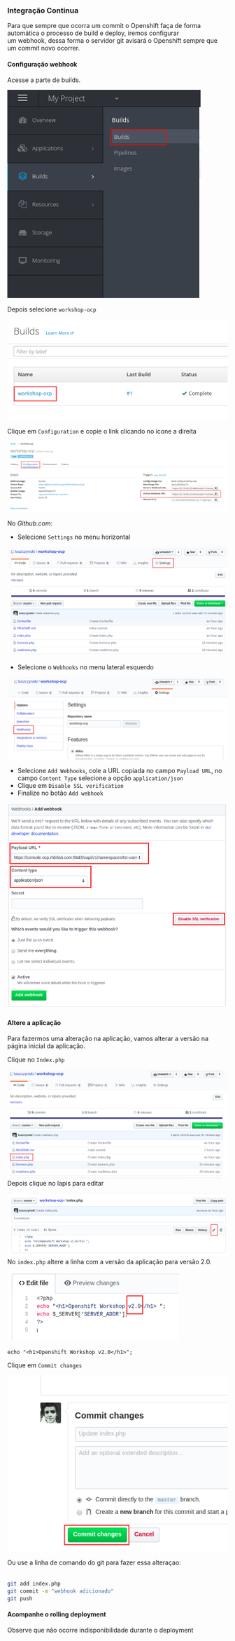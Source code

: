 ### Integração Continua

Para que sempre que ocorra um commit o Openshift faça de forma automática o processo de build e deploy, iremos configurar  
um webhook, dessa forma o servidor git avisará o Openshift sempre que um commit novo ocorrer.

#### Configuração webhook

Acesse a parte de builds.

![](/assets/Menu_261.png)

Depois selecione `workshop-ocp`

![](/assets/Selection_262.png)

Clique em `Configuration` e copie o link clicando no icone a direita

![](/assets/Selection_264.png)

No _Github.com_:

* Selecione `Settings` no menu horizontal

![](/assets/Selection_258.png)

* Selecione o `Webhooks` no menu lateral esquerdo 

![](/assets/Selection_259.png)

* Selecione `Add Webhooks`, cole a URL copiada no campo `Payload URL`, no campo `Content Type` selecione a opção `application/json`
* Clique em `Disable SSL verification`
* Finalize no botão `Add webhook`

![](/assets/Selection_088.png)

#### Altere a aplicação

Para fazermos uma alteração na aplicação, vamos alterar a versão na página inicial da aplicação.

Clique no `Index.php`

![](/assets/Selection_265.png)Depois clique no lapis para editar

![](/assets/Selection_266.png)No `index.php` altere a linha com a versão da aplicação para versão 2.0.

![](/assets/Selection_268.png)

```
echo "<h1>Openshift Workshop v2.0</h1>";
```

Clique em `Commit changes`

![](/assets/Selection_269.png)

Ou use a linha de comando do git para fazer essa alteraçao:

```bash

git add index.php
git commit -m "webhook adicionado"
git push
```

#### Acompanhe o rolling deployment

Observe que não ocorre indisponibilidade durante o deployment

